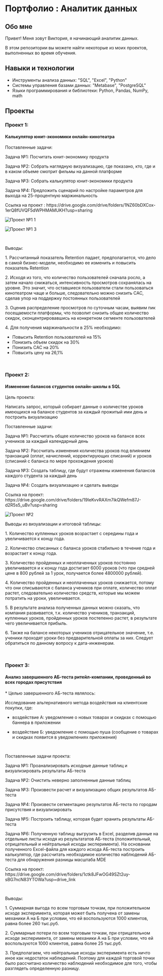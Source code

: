 # Портфолио : Аналитик данных

## Обо мне

Привет! Меня зовут Виктория, я начинающий аналитик данных.

В этом репозитории вы можете найти некоторые из моих проектов, выполненных во время обучения.
<br>

## Навыки и технологии
- Инструменты анализа данных: "SQL", "Excel", "Python"
- Системы управления базами данных: "Metabase", "PostgreSQL"
- Языки программирования и библиотеки: Python, Pandas, NumPy, math


## Проекты
### Проект 1:
#### Калькулятор юнит-экономики онлайн-кинотеатра
<p> Поставленные задачи: <p>
<p> Задача №1: Посчитать юнит-экономику продукта <p>
<p> Задача №2: Собрать наглядную визуализацию, где показано, кто, где и в каком объеме смотрит фильмы на данной платформе <p>
<p> Задача №3: Собрать калькулятор юнит-экономики продукта <p>
<p> Задача №4: Предложить сценарий по настройке параметров для выхода на 25-процентную маржинальность <p>
<p> Ссылка на проект : https://drive.google.com/drive/folders/1NZ60bDXCox-1erQ8fUVQF5dWPHMAMUKH?usp=sharing <p>
  
![Проект №1 1](https://github.com/ViktoriyaOrlova/Portfolio/assets/133434718/0dceb59e-9fa0-43b4-9445-69d6c3a7518c)

![Проект №1 3](https://github.com/ViktoriyaOrlova/Portfolio/assets/133434718/d9b7c418-5994-48d4-a968-6e98a8c18748)

<br>
<p> Выводы: <p>
<p> 1. Рассчитанный показатель Retention падает, предполагается, что дело в самой бизнес-модели, необходимо ее изменить и повысить показатель Retention <p>
<p> 2. Исходя из того, что количество пользователей сначала росло, а затем начало снижаться, интенсивность просмотров сохранялась на уровне. Это значит, что оставшиеся пользователи стали пользоваться кинотеатром чаще и больше, следовательно можно снизить CAC, сделав упор на поддержку постоянных пользователей <p>
<p> 3. Оценив распределение просмотров по суточным часам, выявим пик посещаемости платформы, что позволит снизить общее количество скидок, сконцентрировавшись на конкретном сегменте пользователей
<p> 4. Для получения маржинальности в 25% необходимо:
<ul>
<li> Повысить Retention пользователей на 15% 
<li> Понизить объем скидок на 30% 
<li> Понизить CAC на 20% 
<li> Повысить цену на 26,1% </ul>
<br>

### Проект 2:
#### Изменение балансов студентов онлайн-школы в SQL
<p> Цель проекта: <p>
<p> Написать запрос, который собирает данные о количестве уроков имеющихся на балансе студентов за каждый прожитый ими день и построить визуализацию <p>
<p> Поставленные задачи: <p>
<p> Задача №1: Рассчитать общее количество уроков на балансе всех учеников за каждый календарный день <p>
<p> Задача №2: Рассчитать изменения количества уроков под влиянием транзакций (оплат, начислений, корректирующих списаний) и уроков (списаний с баланса по мере прохождения уроков)
<p> Задача №3: Создать таблицу, где будут отражены изменения балансов каждого студента за каждый день <p>
<p> Задача №4: Создать визуализацию и сделать выводы <p>

<p> Ссылка на проект: https://drive.google.com/drive/folders/19IeKvvRAXm7ikQWefm87J-d2R5s5_uBv?usp=sharing <p>

![Проект №2](https://github.com/ViktoriyaOrlova/Portfolio/assets/133434718/47df5c68-d572-4026-8568-82b2cda63027)
<br>
<p> Выводы из визуализации и итоговой таблицы: <p>
<p> 1. Количество купленных уроков возрастает с середины года и увеличивается к концу года. <p>
<p> 2. Количество списанных с баланса уроков стабильно в течение года и возрастает к концу года. <p>
<p> 3. Количество пройденных и неоплаченных уроков постоянно увеличивается и к концу года достигает 6000 уроков (что при средней цене в 800 рублей за 1 урок, получается более 4800000 рублей). <p>
<p> 4. Количество пройденных и неоплаченных уроков снижается, потому что они списываются с баланса учеников при оплате, количество оплат растет, следовательно количество средств, которые мы можем потратить на уроки, увеличивается. <p>
<p> 5. В результате анализа полученных данных можно сказать, что компания развивается, т.к. количество учеников, транзакций, купленных уроков, пройденных уроков постепенно растет, в результате чего увеличивается прибыль. <p>
<p> 6. Также на балансе некоторых учеников отрицательное значение, т.е. ученики проходят уроки без предварительной оплаты за них. Следует обратиться по данному вопросу к дата-инженерам. <p> 
<br>

### Проект 3:
#### Анализ завершенного АБ-теста ритейл-компании, проведенный во всех городах присутствия
<p> * Целью завершенного АБ-теста являлось: <p>
<p> Исследование альтернативного метода воздействия на клиентские покупки, где:
<ul>
<li> воздействие А: уведомление о новых товарах и скидках с помощью баннера в приложении <p>
<li> воздействие Б: уведомление с помощью пуша (сообщение о товарах и скидках появится в уведомлениях приложения) </ul>
<br> 
<p> Поставленные задачи проекта: <p>
<p> Задача №1: Проанализировать исходные данные таблиц и визуализировать результаты АБ-теста <p>
<p> Задача №2: Очистить неверно заполненные данные таблиц <p>
<p> Задача №3: Произвести расчет и визуализацию общих результатов АБ-теста <p>
<p> Задача №4: Произвести сегментацию результатов АБ-теста по городам присутствия и визуализировать <p>
<p> Задача №5: Построить таблицу, которая будет хранить результаты АБ-теста <p>
<p> Задача №6: Полученную таблицу выгрузить в Excel, разделив данные на отдельные листы исходя из результататов АБ-теста (положительный, отрицательный и нейтральный исходы эксперимента). На основании полученного Excel-файла для каждого исхода АБ-теста построить калькулятор, где рассчитать необходимое количество наблюдений АБ-теста для обнаружения разницы масштаба MDE <p>
<p> Ссылка на проект: https://drive.google.com/drive/folders/1ctk8JFwOG49SZt2uy-sBG7ncN83YTOWa?usp=drive_link <p>
<br>
<p> Выводы: <p>
<p> 1. Суммарная выгода по всем торговым точкам, при положительном исходе эксперимента, которая может быть получена от замены механики A на Б при условии, что ей воспользуются 1000 клиентов, равна более 260 тыс.руб. <p>
<p> 2. Суммарные потери по всем торговым точкам, при отрицательном исходе эксперимента, от замены механики A на Б при условии, что ей воспользуются 1000 клиентов, равна более 25 тыс.руб. <p>
<p> 3. Предполагаем, что нейтральные исходы эксперимента есть ничто иное как недостаток наблюдений. Поэтому для каждой торговой точки было рассчитано количество наблюдений необходимое для того, чтобы разглядеть определенную разницу. <p>

